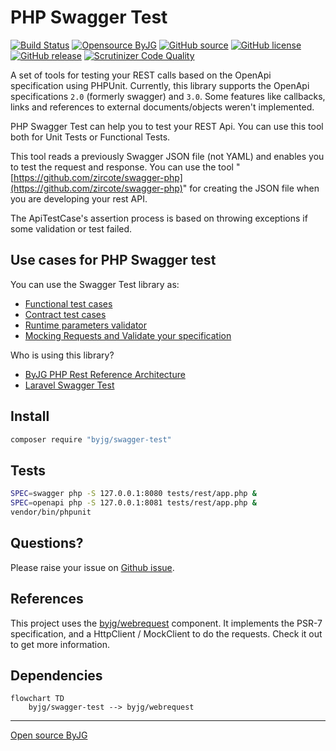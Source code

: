 # PHP Swagger Test

[![Build Status](https://github.com/byjg/php-swagger-test/actions/workflows/phpunit.yml/badge.svg?branch=master)](https://github.com/byjg/php-swagger-test/actions/workflows/phpunit.yml)
[![Opensource ByJG](https://img.shields.io/badge/opensource-byjg-success.svg)](http://opensource.byjg.com)
[![GitHub source](https://img.shields.io/badge/Github-source-informational?logo=github)](https://github.com/byjg/php-swagger-test/)
[![GitHub license](https://img.shields.io/github/license/byjg/php-swagger-test.svg)](https://opensource.byjg.com/opensource/licensing.html)
[![GitHub release](https://img.shields.io/github/release/byjg/php-swagger-test.svg)](https://github.com/byjg/php-swagger-test/releases/)
[![Scrutinizer Code Quality](https://scrutinizer-ci.com/g/byjg/php-swagger-test/badges/quality-score.png?b=master)](https://scrutinizer-ci.com/g/byjg/php-swagger-test/?branch=master)

A set of tools for testing your REST calls based on the OpenApi specification using PHPUnit.
Currently, this library supports the OpenApi specifications `2.0` (formerly swagger) and `3.0`.
Some features like callbacks, links and references to external documents/objects weren't implemented.

PHP Swagger Test can help you to test your REST Api. You can use this tool both for Unit Tests or Functional Tests.

This tool reads a previously Swagger JSON file (not YAML) and enables you to test the request and response.
You can use the tool "[https://github.com/zircote/swagger-php](https://github.com/zircote/swagger-php)" for creating the JSON file when you are developing your
rest API.

The ApiTestCase's assertion process is based on throwing exceptions if some validation or test failed.

## Use cases for PHP Swagger test

You can use the Swagger Test library as:

- [Functional test cases](functional-tests)
- [Contract test cases](contract-tests)
- [Runtime parameters validator](runtime-parameters-validator)
- [Mocking Requests and Validate your specification](mock-requests)

Who is using this library?

- [ByJG PHP Rest Reference Architecture](https://github.com/byjg/php-rest-reference-architecture)
- [Laravel Swagger Test](https://github.com/pionl/laravel-swagger-test)

## Install

```bash
composer require "byjg/swagger-test"
```

## Tests

```bash
SPEC=swagger php -S 127.0.0.1:8080 tests/rest/app.php &
SPEC=openapi php -S 127.0.0.1:8081 tests/rest/app.php &
vendor/bin/phpunit
```

## Questions?

Please raise your issue on [Github issue](https://github.com/byjg/php-swagger-test/issues).

## References

This project uses the [byjg/webrequest](https://github.com/byjg/webrequest) component.
It implements the PSR-7 specification, and a HttpClient / MockClient to do the requests.
Check it out to get more information.

## Dependencies

```mermaid
flowchart TD
    byjg/swagger-test --> byjg/webrequest
```
----
[Open source ByJG](http://opensource.byjg.com)